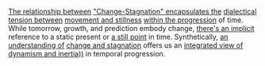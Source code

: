 
[The relationship between](1/3/1/3/1/3/.Ecological%20Relationships) ["Change-Stagnation" encapsulates the](1/2/2/2/_Change-Stagnation) [dialectical tension between](1/1/2/1/.Existential%20Dialectics) [movement and stillness](1/1/3/2/1/2/_Stasis-Movement) [within the progression](1/1/3/2/1/3/.Progression) of time. While tomorrow, growth, and prediction embody change, [there's an implicit](3/1/1/1/3/1/_Direct-Indirect) reference to a static present or [a still point](1/2/1/2/3/1/2/1/.Point) in time. Synthetically, [an understanding of](2/2/3/2/2/2/.Understanding%20and%20Explanation) [change and stagnation](1/2/2/2/_Change-Stagnation) offers us an [integrated view of](1/1/3/2/3/2/.Integration) [dynamism and inertia))](1/3/1/1/1/1/1/1/2/.Newtonian%20Mechanics) in temporal progression.